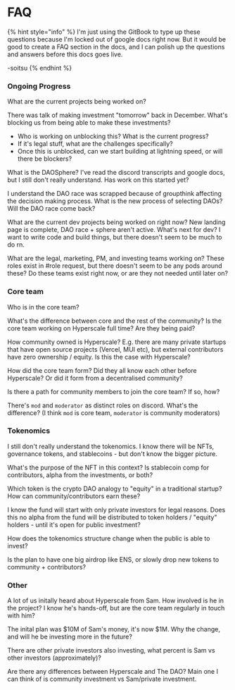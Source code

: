 # FAQ

{% hint style="info" %}
I'm just using the GitBook to type up these questions because I'm locked out of google docs right now. But it would be good to create a FAQ section in the docs, and I can polish up the questions and answers before this docs goes live.

\-soitsu
{% endhint %}

### **Ongoing Progress**

What are the current projects being worked on?

There was talk of making investment "tomorrow" back in December. What's blocking us from being able to make these investments?

* Who is working on unblocking this? What is the current progress?
* If it's legal stuff, what are the challenges specifically?
* Once this is unblocked, can we start building at lightning speed, or will there be blockers?

What is the DAOSphere? I've read the discord transcripts and google docs, but I still don't really understand. Has work on this started yet?

I understand the DAO race was scrapped because of groupthink affecting the decision making process. What is the new process of selecting DAOs? Will the DAO race come back?

What are the current dev projects being worked on right now? New landing page is complete, DAO race + sphere aren't active. What's next for dev? I want to write code and build things, but there doesn't seem to be much to do rn.

What are the legal, marketing, PM, and investing teams working on? These roles exist in #role request, but there doesn't seem to be any pods around these? Do these teams exist right now, or are they not needed until later on?

### Core team

Who is in the core team?

What's the difference between core and the rest of the community? Is the core team working on Hyperscale full time? Are they being paid?

How community owned is Hyperscale? E.g. there are many private startups that have open source projects (Vercel, MUI etc), but external contributors have zero ownership / equity. Is this the case with Hyperscale?

How did the core team form? Did they all know each other before Hyperscale? Or did it form from a decentralised community?

Is there a path for community members to join the core team? If so, how?

There's `mod` and `moderator` as distinct roles on discord. What's the difference? (I think `mod` is core team, `moderator` is community moderators)

### Tokenomics

I still don't really understand the tokenomics. I know there will be NFTs, governance tokens, and stablecoins - but don't know the bigger picture.

What's the purpose of the NFT in this context? Is stablecoin comp for contributors, alpha from the investments, or both?

Which token is the crypto DAO analogy to "equity" in a traditional startup? How can community/contributors earn these?

I know the fund will start with only private investors for legal reasons. Does this no alpha from the fund will be distributed to token holders / "equity" holders - until it's open for public investment?

How does the tokenomics structure change when the public is able to invest?

Is the plan to have one big airdrop like ENS, or slowly drop new tokens to community + contributors?

### Other

A lot of us initally heard about Hyperscale from Sam. How involved is he in the project? I know he's hands-off, but are the core team regularly in touch with him?

The inital plan was $10M of Sam's money, it's now $1M. Why the change, and will he be investing more in the future?

There are other private investors also investing, what percent is Sam vs other investors (approximately)?

Are there any differences between Hyperscale and The DAO? Main one I can think of is community investment vs Sam/private investment.

